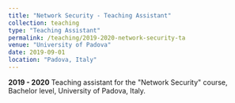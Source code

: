 ```yaml
---
title: "Network Security - Teaching Assistant"
collection: teaching
type: "Teaching Assistant"
permalink: /teaching/2019-2020-network-security-ta
venue: "University of Padova"
date: 2019-09-01
location: "Padova, Italy"
---
```


**2019 - 2020** Teaching assistant for the "Network Security" course, Bachelor level, University of Padova, Italy.

